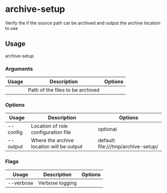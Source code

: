 # archive-setup

Verify the if the source path car be archived and output the archive location to use

## Usage

archive-setup <options> <path>

### Arguments

| Usage  | Description                      | Options |
| ------ | -------------------------------- | ------- |
| <path> | Path of the files to be archived |         |

### Options

| Usage            | Description                               | Options                             |
| ---------------- | ----------------------------------------- | ----------------------------------- |
| --config <str>   | Location of role configuration file       | optional                            |
| --output <value> | Where the archive location will be output | default: file:///tmp/archive-setup/ |

### Flags

| Usage     | Description     | Options |
| --------- | --------------- | ------- |
| --verbose | Verbose logging |         |

<!-- This file has been autogenerated by src/readme/readme.generate.ts -->
